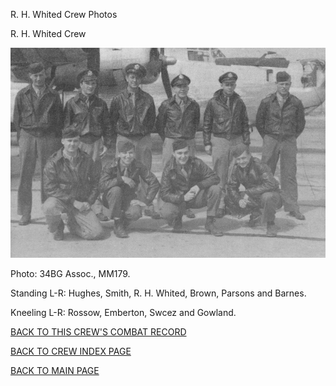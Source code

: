 
R. H. Whited Crew Photos






 




R. H. Whited Crew  
  

![](WhitedRH.jpg)  

Photo: 34BG Assoc., MM179.  

Standing L-R: Hughes, Smith, R. H. Whited, Brown, Parsons and Barnes.  

Kneeling L-R: Rossow, Emberton, Swcez and Gowland.  
  

[BACK TO THIS CREW'S COMBAT RECORD](ValorToVictory/crews/WhitedRH.md)  

[BACK TO CREW INDEX PAGE](ValorToVictory/000crews.md)  

[BACK TO MAIN PAGE](ValorToVictory/index.html)


